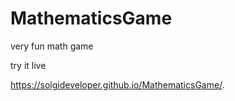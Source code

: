 # MathematicsGame 

very fun math game 

try it live

https://solgideveloper.github.io/MathematicsGame/.
